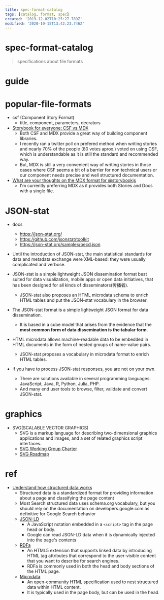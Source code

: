 ```yaml
---
title: spec-format-catalog
tags: [catalog, format, spec]
created: '2019-12-02T10:25:27.789Z'
modified: '2020-10-15T13:42:23.746Z'
---
```


# spec-format-catalog

> specifications about file formats

# guide

# popular-file-formats

- csf (Component Story Format)
  - title, component, parameters, decrators
- [Storybook for everyone: CSF vs MDX](https://dev.to/lauracarballo/storybook-for-everyone-csf-vs-mdx-88b)
  - Both CSF and MDX provide a great way of building component libraries. 
  - I recently ran a twitter poll on prefered method when writing stories and nearly 70% of the people (80 votes aprox.) voted on using CSF, which is understandable as it is still the standard and recommended way. 
  - But, MDX is still a very convenient way of writing stories in those cases where CSF seems a bit of a barrier for non technical users or our component needs precise and well structured documentation.
- [What are your thoughts on the MDX format for @storybookjs](https://twitter.com/lcarb14/status/1379913918445801473)
  - I'm currently preferring MDX as it provides both Stories and Docs with a single file.
# JSON-stat
- docs
  - https://json-stat.org/
  - https://github.com/jsonstat/toolkit
  - https://json-stat.org/samples/oecd.json

- Until the introduction of JSON-stat, the main statistical standards for data and metadata exchange were XML-based: they were usually complicated and verbose.
- JSON-stat is a simple lightweight JSON dissemination format best suited for data visualization, mobile apps or open data initiatives, that has been designed for all kinds of disseminators(传播者).
  - JSON-stat also proposes an HTML microdata schema to enrich HTML tables and put the JSON-stat vocabulary in the browser.

- The JSON-stat format is a simple lightweight JSON format for data dissemination. 
  - It is based in a cube model that arises from the evidence that the **most common form of data dissemination is the tabular form**.
- HTML microdata allows machine-readable data to be embedded in HTML documents in the form of nested groups of name-value pairs. 
  - JSON-stat proposes a vocabulary in microdata format to enrich HTML tables.
- If you have to process JSON-stat responses, you are not on your own. 
  - There are solutions available in several programming languages: JavaScript, Java, R, Python, Julia, PHP. 
  - And many end user tools to browse, filter, validate and convert JSON-stat.
# graphics
- SVG(SCALABLE VECTOR GRAPHICS)
  - SVG is a markup language for describing two-dimensional graphics applications and images, and a set of related graphics script interfaces. 
  - [SVG Working Group Charter](https://www.w3.org/Graphics/SVG/2014/new-charter)
  - [SVG Roadmap](https://www.w3.org/Graphics/SVG/WG/wiki/Roadmap)
# ref
- [Understand how structured data works](https://developers.google.com/search/docs/guides/intro-structured-data)
  - Structured data is a standardized format for providing information about a page and classifying the page content
  - Most Search structured data uses schema.org vocabulary, but you should rely on the documentation on developers.google.com as definitive for Google Search behavior
  - [JSON-LD](http://json-ld.org/)
    - A JavaScript notation embedded in a `<script>` tag in the page head or body. 
    - Google can read JSON-LD data when it is dynamically injected into the page's contents
  - [RDFa](https://rdfa.info/)
    - An HTML5 extension that supports linked data by introducing HTML tag attributes that correspond to the user-visible content that you want to describe for search engines. 
    - RDFa is commonly used in both the head and body sections of the HTML page.
  - [Microdata](https://www.w3.org/TR/microdata/)
    - An open-community HTML specification used to nest structured data within HTML content. 
    - It is typically used in the page body, but can be used in the head.
